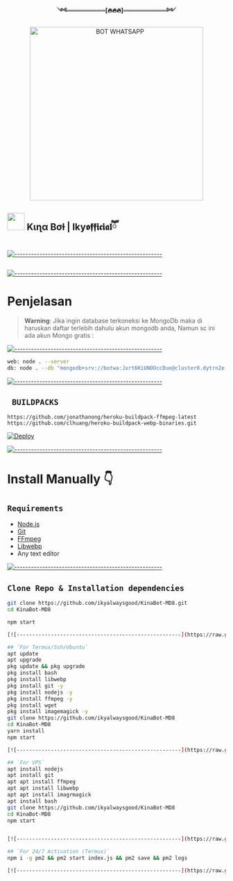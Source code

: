 <p align="center"> 
<b>༺═════════[🔥🔥🔥]══════════༻</b>
<p align="center">
<img src="https://btch.pages.dev/file/9e4162d4034241953fdfb.jpg" alt="BOT WHATSAPP" width="400"/>


## <img height="40" src="https://raw.githubusercontent.com/innng/innng/master/assets/kyubey.gif"/> Kιɳα Bσƚ | Iky𝖔𝖋𝖋𝖎𝖈𝖎𝖆𝖑ཽ
[![-----------------------------------------------------](https://raw.githubusercontent.com/andreasbm/readme/master/assets/lines/colored.png)](#table-of-contents)
</p>
<p align="center">
  <a href="#"><img src="http://readme-typing-svg.herokuapp.com?color=d1fa02&center=true&vCenter=true&multiline=false&lines=Kina+Bot+MD+8" alt="">

[![-----------------------------------------------------](https://raw.githubusercontent.com/andreasbm/readme/master/assets/lines/colored.png)](#table-of-contents)
# Penjelasan 
 
> **Warning**: Jika ingin database terkoneksi ke MongoDb 
maka di haruskan daftar terlebih dahulu 
akun mongodb anda, Namun sc ini ada akun
Mongo gratis :


[![-----------------------------------------------------](https://raw.githubusercontent.com/andreasbm/readme/master/assets/lines/colored.png)](#table-of-contents)

```bash
web: node . --server
db: node . --db "mongodb+srv://botwa:Jxrt6KiUNOOccDuo@cluster0.dytrn2e.mongodb.net/?retryWrites=true&w=majority" --autocleartmp --restrict
```
[![-----------------------------------------------------](https://raw.githubusercontent.com/andreasbm/readme/master/assets/lines/colored.png)](#table-of-contents)

## ` BUILDPACKS`

```
https://github.com/jonathanong/heroku-buildpack-ffmpeg-latest
https://github.com/clhuang/heroku-buildpack-webp-binaries.git
```

[![Deploy](https://www.herokucdn.com/deploy/button.svg)](https://heroku.com/deploy?template=https://github.com/DGXeon/CheemsBot-MD8/)

[![-----------------------------------------------------](https://raw.githubusercontent.com/andreasbm/readme/master/assets/lines/colored.png)](#table-of-contents)

# Install Manually 👇
## `Requirements`
* [Node.js](https://nodejs.org/en/)
* [Git](https://git-scm.com/downloads)
* [FFmpeg](https://github.com/BtbN/FFmpeg-Builds/releases/download/autobuild-2020-12-08-13-03/ffmpeg-n4.3.1-26-gca55240b8c-win64-gpl-4.3.zip)
* [Libwebp](https://developers.google.com/speed/webp/download)
* Any text editor

[![-----------------------------------------------------](https://raw.githubusercontent.com/andreasbm/readme/master/assets/lines/colored.png)](#table-of-contents)

## `Clone Repo & Installation dependencies`
```bash
git clone https://github.com/ikyalwaysgood/KinaBot-MD8.git
cd KinaBot-MD8

npm start

[![-----------------------------------------------------](https://raw.githubusercontent.com/andreasbm/readme/master/assets/lines/colored.png)](#table-of-contents)

## `For Termux/Ssh/Ubuntu`
apt update
apt upgrade
pkg update && pkg upgrade
pkg install bash
pkg install libwebp
pkg install git -y
pkg install nodejs -y 
pkg install ffmpeg -y 
pkg install wget
pkg install imagemagick -y
git clone https://github.com/ikyalwaysgood/KinaBot-MD8
cd KinaBot-MD8
yarn install
npm start

[![-----------------------------------------------------](https://raw.githubusercontent.com/andreasbm/readme/master/assets/lines/colored.png)](#table-of-contents)

## `For VPS`
apt install nodejs 
apt install git 
apt apt install ffmpeg 
apt apt install libwebp 
apt apt install imagrmagick
apt install bash
git clone https://github.com/ikyalwaysgood/KinaBot-MD8
cd KinaBot-MD8
npm start


[![-----------------------------------------------------](https://raw.githubusercontent.com/andreasbm/readme/master/assets/lines/colored.png)](#table-of-contents)

## `For 24/7 Activation (Termux)`
npm i -g pm2 && pm2 start index.js && pm2 save && pm2 logs

[![-----------------------------------------------------](https://raw.githubusercontent.com/andreasbm/readme/master/assets/lines/colored.png)](#table-of-contents)